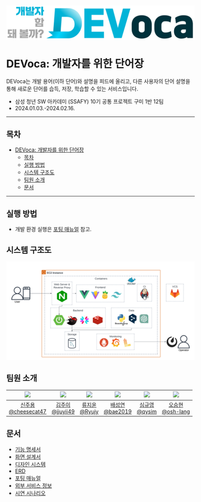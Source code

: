 ![DEVoca logo](./docs/resources/DEVoca%20logo%20long%202.png)

# DEVoca: 개발자를 위한 단어장

DEVoca는 개발 용어(이하 단어)와 설명을 피드에 올리고, 다른 사용자의 단어 설명을 통해 새로운 단어를 습득, 저장, 학습할 수 있는 서비스입니다.

- 삼성 청년 SW 아카데미 (SSAFY) 10기 공통 프로젝트 구미 1반 12팀
- 2024.01.03.-2024.02.16.

---

## 목차

<!-- TOC -->
* [DEVoca: 개발자를 위한 단어장](#devoca-개발자를-위한-단어장)
  * [목차](#목차)
  * [실행 방법](#실행-방법)
  * [시스템 구조도](#시스템-구조도)
  * [팀원 소개](#팀원-소개)
  * [문서](#문서)
<!-- TOC -->

---

## 실행 방법

- 개발 환경 실행은 [포팅 매뉴얼](exec/1.BuildAndDeploy.md) 참고.

## 시스템 구조도

![DEVoca System Architecture Diagramme](./docs/resources/DEVoca%20Architecture.png)

## 팀원 소개

| <img src="https://github.com/cheesecat47.png" width="150"> | <img src="https://github.com/jjuyii49.png" width="150"> | <img src="https://github.com/Ryujy.png" width="150"> | <img src="https://github.com/bae2019.png" width="150"> | <img src="https://github.com/qysim.png" width="150"> | <img src="https://github.com/osh-lang.png" width="150"> |
|:----------------------------------------------------------:|:-------------------------------------------------------:|:----------------------------------------------------:|:------------------------------------------------------:|:----------------------------------------------------:|:-------------------------------------------------------:|
|   [신주용<br>@cheesecat47](https://github.com/cheesecat47)    |     [김주이<br>@jjuyii49](https://github.com/jjuyii49)     |     [류지윤<br>@Ryujy](   https://github.com/Ryujy)     |     [배성연<br>@bae2019](https://github.com/bae2019)      |      [심규영<br>@qysim](https://github.com/qysim)       |   [오승현<br>@osh-lang](   https://github.com/osh-lang)    |

## 문서

- [기능 명세서](./docs/specifications.md)
- [화면 설계서](./docs/pages.md)
- [디자인 시스템](./docs/design-system.md)
- [ERD](./docs/ERD.md)
- [포팅 매뉴얼](exec/1.BuildAndDeploy.md)
- [외부 서비스 정보](exec/2.ExternalServices.md)
- [시연 시나리오](exec/4.DemoScenario.md)
